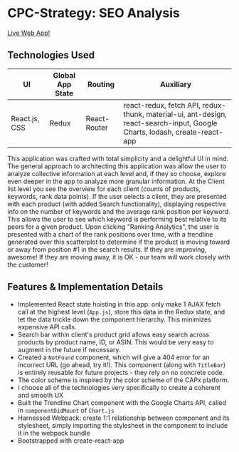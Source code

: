 # CPC-Strategy: SEO Analysis

[Live Web App!](https://msantam2.github.io/cpc-strategy/)

## Technologies Used
| UI | Global App State | Routing | Auxiliary |
| --------------     | --------------   | -------------- | -------------- |
| React.js, CSS | Redux | React-Router | react-redux, fetch API, redux-thunk, material-ui, ant-design, react-search-input, Google Charts, lodash, create-react-app |

This application was crafted with total simplicity and a delightful UI in mind.
The general approach to architecting this application was allow the user to analyze collective information at each level and, if they so choose, explore even deeper in the app to analyze more granular information.
At the Client list level you see the overview for each client (counts of products, keywords, rank data points). 
If the user selects a client, they are presented with each product (with added Search functionality), displaying respective info on the number of keywords and the average rank position per keyword. This allows the user to see which keyword is performing best relative to its peers for a given product. 
Upon clicking "Ranking Analytics", the user is presented with a chart of the rank positions over time, with a trendline generated over this scatterplot to determine if the product is moving toward or away from position #1 in the search results. If they are improving, awesome! If they are moving away, it is OK - our team will work closely with the customer!

## Features & Implementation Details

- Implemented React state hoisting in this app: only make 1 AJAX fetch call at the highest level (```App.js```), store this data in the Redux state, and let the data trickle down the component hierarchy. This minimizes expensive API calls. 
- Search bar within client's product grid allows easy search across products by product name, ID, or ASIN. This would be very easy to augment in the future if necessary.
- Created a ```NotFound``` component, which will give a 404 error for an incorrect URL (go ahead, try it!). This component (along with ```TitleBar```) is entirely reusable for future projects - they rely on no concrete code. 
- The color scheme is inspired by the color scheme of the CAPx platform. 
- I choose all of the technologies very specifically to create a coherent and smooth UX
- Built the Trendline Chart component with the Google Charts API, called in ```componentDidMount``` of ```Chart.js```
- Harnessed Webpack: create 1:1 relationship between component and its stylesheet, simply importing the stylesheet in the component to include it in the webpack bundle
- Bootstrapped with create-react-app
